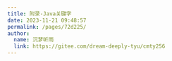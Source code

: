 ```yaml
---
title: 附录-Java关键字
date: 2023-11-21 09:48:57
permalink: /pages/72d225/
author: 
  name: 沉梦听雨
  link: https://gitee.com/dream-deeply-tyu/cmty256
---
```

